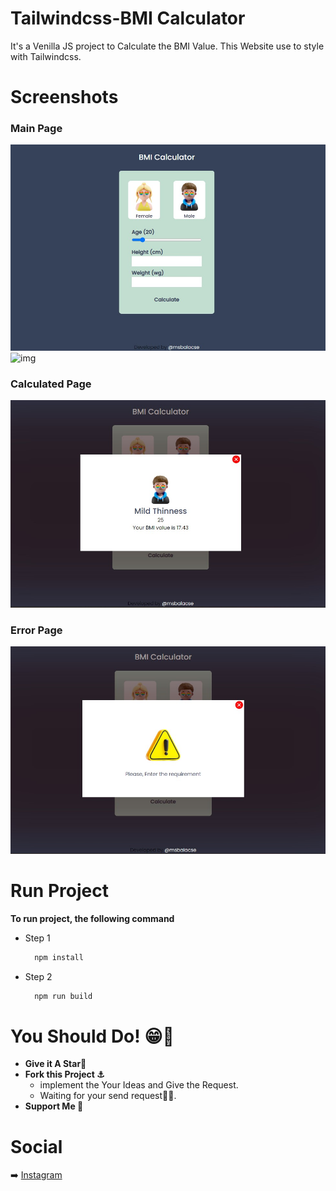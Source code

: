 # Tailwindcss-BMI Calculator

It's a Venilla JS project to Calculate the BMI Value. This Website use to style with Tailwindcss.

# Screenshots

### Main Page

![photo](./assets/screenshots/screenshot%202.jpg)
![img](https://imgur.com/a/DSrWivx)


### Calculated Page

![photo](./assets/screenshots/screenshot%201.jpg)

### Error Page

![photo](./assets/screenshots/screenshot%203.jpg)

# Run Project

**To run project, the following command**

- Step 1

  ```bash
    npm install
  ```

- Step 2

  ```bash
    npm run build
  ```

# You Should Do! 😁🙏

- **Give it A Star🌟**
- **Fork this Project ⚓**
  - implement the Your Ideas and Give the Request.
  - Waiting for your send request👨‍💻.
- **Support Me 🤩**

# Social

➡️ [Instagram](https://www.instagram.com/msbala_/)
